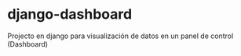 # django-dashboard
 Projecto en django para visualización de datos en un panel de control (Dashboard)
